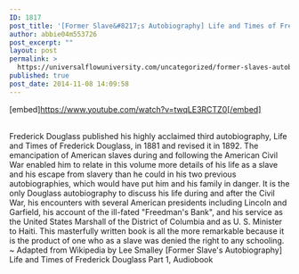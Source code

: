```yaml
---
ID: 1817
post_title: '[Former Slave&#8217;s Autobiography] Life and Times of Frederick Douglass Part 1,'
author: abbie04m553726
post_excerpt: ""
layout: post
permalink: >
  https://universalflowuniversity.com/uncategorized/former-slaves-autobiography-life-and-times-of-frederick-douglass-part-1/
published: true
post_date: 2014-11-08 14:09:58
---
```

[embed]https://www.youtube.com/watch?v=twqLE3RCTZ0[/embed]</br></br>
<p>Frederick Douglass published his highly acclaimed third autobiography, Life and Times of Frederick Douglass, in 1881 and revised it in 1892. The emancipation of American slaves during and following the American Civil War enabled him to relate in this volume more details of his life as a slave and his escape from slavery than he could in his two previous autobiographies, which would have put him and his family in danger. It is the only Douglass autobiography to discuss his life during and after the Civil War, his encounters with several American presidents including Lincoln and Garfield, his account of the ill-fated "Freedman's Bank", and his service as the United States Marshall of the District of Columbia and as U. S. Minister to Haiti. This masterfully written book is all the more remarkable because it is the product of one who as a slave was denied the right to any schooling. ~ Adapted from Wikipedia by Lee Smalley
[Former Slave's Autobiography] Life and Times of Frederick Douglass Part 1, Audiobook</p>